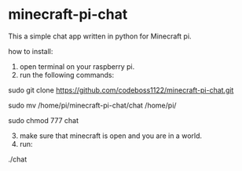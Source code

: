 # minecraft-pi-chat
This a simple chat app written in python for Minecraft pi.

how to install:

1) open terminal on your raspberry pi.
2) run the following commands:

sudo git clone https://github.com/codeboss1122/minecraft-pi-chat.git

sudo mv /home/pi/minecraft-pi-chat/chat /home/pi/

sudo chmod 777 chat

3) make sure that minecraft is open and you are in a world.
4) run:

./chat
